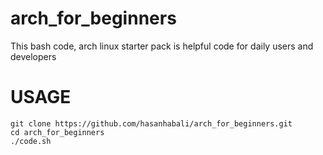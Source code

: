 # arch_for_beginners
This bash code, arch linux starter pack is helpful code for daily users and developers
# USAGE
```
git clone https://github.com/hasanhabali/arch_for_beginners.git
cd arch_for_beginners
./code.sh
```
